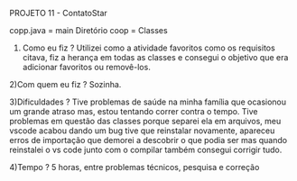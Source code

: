 PROJETO 11 - ContatoStar

copp.java = main
Diretório coop = Classes

1) Como eu fiz ?
Utilizei como a atividade favoritos como os requisitos citava, fiz a herança em todas as classes e consegui o objetivo que era adicionar favoritos ou removê-los.

2)Com quem eu fiz ? 
Sozinha. 

3)Dificuldades ?
Tive problemas de saúde na minha família que ocasionou um grande atraso mas, estou tentando correr contra o tempo. Tive problemas em questão das classes porque separei ela em arquivos, meu vscode acabou dando um bug tive que reinstalar novamente, apareceu erros de importação que demorei a descobrir o que podia ser mas quando reinstalei o vs code junto com o compilar também consegui corrigir tudo.

4)Tempo ?
5 horas, entre problemas técnicos, pesquisa e correção
